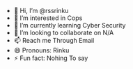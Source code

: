 - 👋 Hi, I’m @rssrinku
- 👀 I’m interested in Cops
- 🌱 I’m currently learning Cyber Security
- 💞️ I’m looking to collaborate on N/A
- 📫 Reach me Through Email
- 😄 Pronouns: Rinku  
- ⚡ Fun fact: Nohing To say

<!---
rssrinku/rssrinku is a ✨ special ✨ repository because its `README.md` (this file) appears on your GitHub profile.
You can click the Preview link to take a look at your changes.
--->
